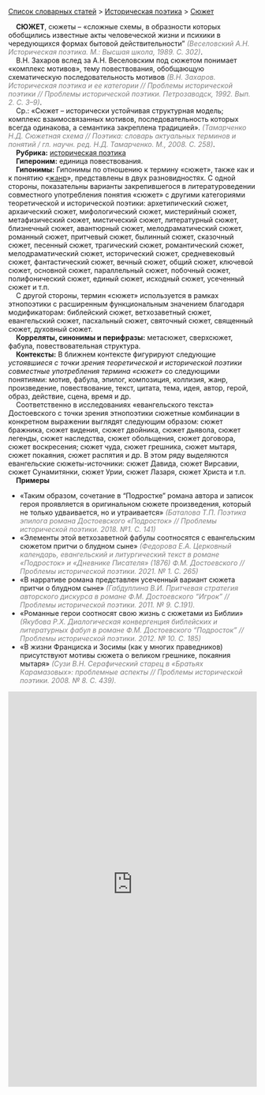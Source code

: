 <style>
st { color: Gray;
  font-style: italic;}
</style>

[Список словарных статей](https://thesaurus-dostoevsky.github.io/Thesaurus/) > [Историческая поэтика](histpoe.md) > [Сюжет](сюжет.md) 

&nbsp;&nbsp;&nbsp;&nbsp;**СЮЖЕТ**, сюжеты –  «сложные схемы, в образности которых обобщились известные акты человеческой жизни и психики в чередующихся формах бытовой действительности” <st>(Веселовский А.Н. Историческая поэтика. М.: Высшая школа, 1989. С. 302)</st>.  
&nbsp;&nbsp;&nbsp;&nbsp;В.Н. Захаров вслед за А.Н. Веселовским под сюжетом понимает  «комплекс мотивов», тему повествования, обобщающую схематическую последовательность мотивов <st>(В.Н. Захаров. Историческая поэтика и ее категории // Проблемы исторической поэтики // Проблемы исторической поэтики. Петрозаводск, 1992. Вып. 2. С. 3–9)</st>.  
&nbsp;&nbsp;&nbsp;&nbsp;Ср.: «Сюжет – исторически устойчивая структурная модель; комплекс взаимосвязанных мотивов, последовательность которых всегда одинакова, а семантика закреплена традицией». <st>(Тамарченко Н.Д. Сюжетная схема // Поэтика: словарь актуальных терминов и понятий / гл. научн. ред. Н.Д. Тамарченко. М., 2008. С. 258)</st>.  
&nbsp;&nbsp;&nbsp;&nbsp;**Рубрика:** [историческая поэтика](histpoe.md)  
&nbsp;&nbsp;&nbsp;&nbsp;**Гипероним:** единица повествования.  
&nbsp;&nbsp;&nbsp;&nbsp;**Гипонимы:** Гипонимы  по отношению к термину «сюжет», также как и к понятию «[жанр](жанр.md)»,  представлены в двух разновидностях. С одной стороны, показательны варианты закрепившегося в литературоведении совместного употребления понятия «сюжет» с другими категориями теоретической и исторической поэтики: архетипический сюжет, архаический сюжет, мифологический сюжет, мистерийный сюжет, метафизический сюжет, мистический сюжет, литературный сюжет, близнечный сюжет, авантюрный сюжет, мелодраматический сюжет, романный сюжет, притчевый сюжет, былинный сюжет, сказочный сюжет, песенный сюжет, трагический сюжет, романтический сюжет, мелодраматический сюжет, исторический сюжет, средневековый сюжет, фантастический сюжет, вечный сюжет, общий сюжет, ключевой сюжет, основной сюжет, параллельный сюжет, побочный сюжет, полифонический сюжет, единый сюжет, исходный сюжет, усеченный сюжет и т.п.  
&nbsp;&nbsp;&nbsp;&nbsp;С другой стороны, термин «сюжет» используется в рамках этнопоэтики с расширенным функциональным значением благодаря модификаторам:  библейский сюжет, ветхозаветный сюжет, евангельский сюжет, пасхальный сюжет, святочный сюжет, священный сюжет, духовный сюжет.  
&nbsp;&nbsp;&nbsp;&nbsp;**Корреляты, синонимы и перифразы:** метасюжет, сверхсюжет,	фабула, повествовательная структура.  
&nbsp;&nbsp;&nbsp;&nbsp;**Контексты:** В ближнем контексте фигурируют следующие *устоявшиеся с точки зрения теоретической и исторической поэтики совместные употребления термина «сюжет»* со следующими  понятиями: мотив, фабула, эпилог, композиция, коллизия, жанр, произведение, повествование, текст, цитата,  тема,  идея, автор, герой, образ, действие, сцена,  время и др.  
&nbsp;&nbsp;&nbsp;&nbsp;Соответственно в исследованиях «евангельского текста» Достоевского с точки зрения этнопоэтики сюжетные комбинации в конкретном выражении выглядят следующим образом:  сюжет бражника, сюжет видения, сюжет двойника, сюжет дьявола, сюжет легенды, сюжет наследства, сюжет обольщения, сюжет договора, сюжет воскресения; сюжет чуда, сюжет грешника, сюжет мытаря, сюжет покаяния, сюжет распятия  и др. В этом ряду выделяются евангельские сюжеты-источники: сюжет Давида, сюжет Вирсавии, сюжет Сунамитянки, сюжет Урии, сюжет Лазаря, сюжет Христа и т.п.  <br>
&nbsp;&nbsp;&nbsp;&nbsp;**Примеры**  
* «Таким образом, сочетание в “Подростке” романа автора и записок героя проявляется в оригинальном сюжете произведения, который не только удваивается, но и утраивается» <st>(Баталова Т.П. Поэтика эпилога романа Достоевского «Подросток» // Проблемы исторической поэтики. 2018. №1. С. 141)</st>
* «Элементы этой ветхозаветной фабулы соотносятся с евангельским сюжетом притчи о блудном сыне» <st>(Федорова Е.А. Церковный календарь, евангельский и литургический текст в романе «Подросток» и «Дневнике Писателя» (1876) Ф.М. Достоевского // Проблемы исторической поэтики.  2021. № 1. С. 265)</st>
* «В нарративе романа представлен усеченный вариант сюжета притчи о блудном сыне» <st>(Габдуллина В.И. Притчевая стратегия авторского дискурса в романе Ф.М. Достоевского “Игрок” // Проблемы исторической поэтики. 2011. № 9. С.191).</st>
* «Романные герои соотносят свою жизнь с сюжетами из Библии» <st>(Якубова Р.Х. Диалогическая конвергенция библейских и литературных фабул в романе Ф.М. Достоевского “Подросток” // Проблемы исторической поэтики. 2012. № 10. С. 185)</st>
* «В жизни Франциска и Зосимы (как у многих праведников) присутствуют мотивы сюжета о великом грешнике, покаяния мытаря» <st>(Сузи В.Н. Серафический старец в «Братьях Карамазовых»: проблемные аспекты // Проблемы исторической поэтики. 2008. № 8. С. 439).</st>
  

<iframe src="https://thesaurus-dostoevsky.github.io/nk/сюжет.html" style="border:0px;width:100%;height:800px" allowfullscreen="true" webkitallowfullscreen="true" mozallowfullscreen="true">
